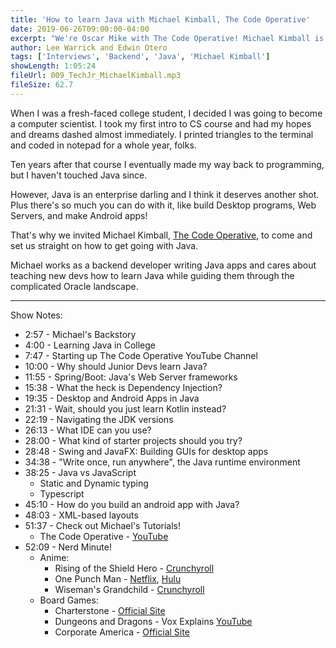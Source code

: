 ```yaml
---
title: 'How to learn Java with Michael Kimball, The Code Operative'
date: 2019-06-26T09:00:00-04:00
excerpt: "We're Oscar Mike with The Code Operative! Michael Kimball is a backend developer with his own YouTube channel dedicated to teaching Java, and this week he answers our questions about the language and how to get started."
author: Lee Warrick and Edwin Otero
tags: ['Interviews', 'Backend', 'Java', 'Michael Kimball']
showLength: 1:05:24
fileUrl: 009_TechJr_MichaelKimball.mp3
fileSize: 62.7
---
```

When I was a fresh-faced college student, I decided I was going to become a computer scientist. I took my first intro to CS course and had my hopes and dreams dashed almost immediately. I printed triangles to the terminal and coded in notepad for a whole year, folks.

Ten years after that course I eventually made my way back to programming, but I haven't touched Java since.

However, Java is an enterprise darling and I think it deserves another shot. Plus there's so much you can do with it, like build Desktop programs, Web Servers, and make Android apps!

That's why we invited Michael Kimball, [The Code Operative](https://www.youtube.com/channel/UCMm7l6iBe5ShFkp6yTWnV6A), to come and set us straight on how to get going with Java.

Michael works as a backend developer writing Java apps and cares about teaching new devs how to learn Java while guiding them through the complicated Oracle landscape.

***

Show Notes:
* 2:57 - Michael's Backstory
* 4:00 - Learning Java in College
* 7:47 - Starting up The Code Operative YouTube Channel
* 10:00 - Why should Junior Devs learn Java?
* 11:55 - Spring/Boot: Java's Web Server frameworks
* 15:38 - What the heck is Dependency Injection?
* 19:35 - Desktop and Android Apps in Java
* 21:31 - Wait, should you just learn Kotlin instead?
* 22:19 - Navigating the JDK versions
* 26:13 - What IDE can you use?
* 28:00 - What kind of starter projects should you try?
* 28:48 - Swing and JavaFX: Building GUIs for desktop apps
* 34:38 - "Write once, run anywhere", the Java runtime environment
* 38:25 - Java vs JavaScript
  * Static and Dynamic typing
  * Typescript
* 45:10 - How do you build an android app with Java?
* 48:03 - XML-based layouts
* 51:37 - Check out Michael's Tutorials!
  * The Code Operative - [YouTube](https://www.youtube.com/channel/UCMm7l6iBe5ShFkp6yTWnV6A)
* 52:09 - Nerd Minute!
  * Anime:
    * Rising of the Shield Hero - [Crunchyroll](https://www.crunchyroll.com/the-rising-of-the-shield-hero)
    * One Punch Man - [Netflix](https://www.netflix.com/watch/80117291?source=35), [Hulu](https://www.hulu.com/onepunch-man)
    * Wiseman's Grandchild - [Crunchyroll](https://www.crunchyroll.com/wise-mans-grandchild)
  * Board Games:
    * Charterstone - [Official Site](https://stonemaiergames.com/games/charterstone/)
    * Dungeons and Dragons - Vox Explains [YouTube](https://www.youtube.com/watch?v=2PEt5RdNHNw)
    * Corporate America - [Official Site](http://nothingsacredgames.com/nsgames/corporate-america/)
